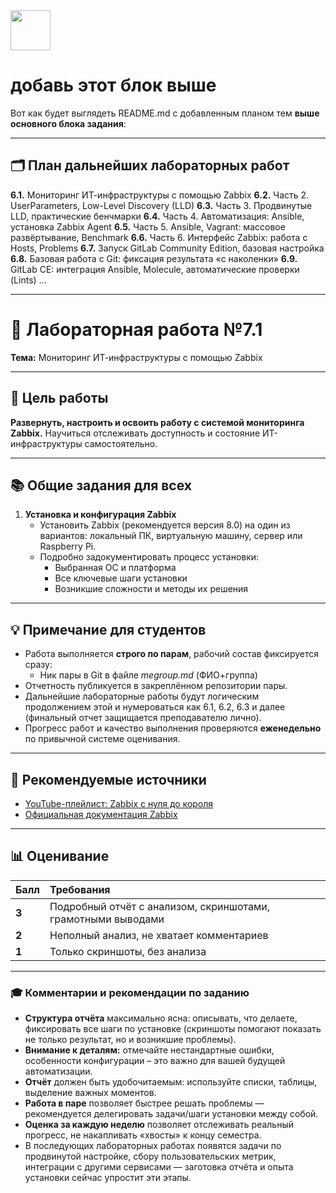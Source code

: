 <img src="https://r2cdn.perplexity.ai/pplx-full-logo-primary-dark%402x.png" style="height:64px;margin-right:32px"/>

# добавь этот блок выше

Вот как будет выглядеть README.md с добавленным планом тем **выше основного блока задания**:

***

## 🗂️ План дальнейших лабораторных работ

**6.1.** Мониторинг ИТ-инфраструктуры с помощью Zabbix
**6.2.** Часть 2. UserParameters, Low-Level Discovery (LLD)
**6.3.** Часть 3. Продвинутые LLD, практические бенчмарки
**6.4.** Часть 4. Автоматизация: Ansible, установка Zabbix Agent
**6.5.** Часть 5. Ansible, Vagrant: массовое развёртывание, Benchmark
**6.6.** Часть 6. Интерфейс Zabbix: работа с Hosts, Problems
**6.7.** Запуск GitLab Community Edition, базовая настройка
**6.8.** Базовая работа с Git: фиксация результата «с наколенки»
**6.9.** GitLab CE: интеграция Ansible, Molecule, автоматические проверки (Lints)
...

***

# 🧪 Лабораторная работа №7.1

**Тема:** Мониторинг ИТ-инфраструктуры с помощью Zabbix

***

## 🎯 Цель работы

**Развернуть, настроить и освоить работу с системой мониторинга Zabbix.**
Научиться отслеживать доступность и состояние ИТ-инфраструктуры самостоятельно.

***

## 📚 Общие задания для всех

1. **Установка и конфигурация Zabbix**
    - Установить Zabbix (рекомендуется версия 8.0) на один из вариантов: локальный ПК, виртуальную машину, сервер или Raspberry Pi.
    - Подробно задокументировать процесс установки:
        - Выбранная ОС и платформа
        - Все ключевые шаги установки
        - Возникшие сложности и методы их решения

***

## 💡 Примечание для студентов

- Работа выполняется **строго по парам**, рабочий состав фиксируется сразу:
    - Ник пары в Git в файле *megroup.md* (ФИО+группа)
- Отчетность публикуется в закреплённом репозитории пары.
- Дальнейшие лабораторные работы будут логическим продолжением этой и нумероваться как 6.1, 6.2, 6.3 и далее (финальный отчет защищается преподавателю лично).
- Прогресс работ и качество выполнения проверяются **еженедельно** по привычной системе оценивания.

***

## 🧰 Рекомендуемые источники

- [YouTube-плейлист: Zabbix с нуля до короля](https://www.youtube.com/watch?v=_NQTDra4Fds&list=PLdQohrQ3OmqS2wo9MwFKJtnXcVH5SCOh8)
- [Официальная документация Zabbix](https://www.zabbix.com/documentation/current/)

***

## 📊 Оценивание

| Балл | Требования |
| :-- | :-- |
| **3** | Подробный отчёт c анализом, скриншотами, грамотными выводами |
| **2** | Неполный анализ, не хватает комментариев |
| **1** | Только скриншоты, без анализа |


***

### 🎓 Комментарии и рекомендации по заданию

- **Структура отчёта** максимально ясна: описывать, что делаете, фиксировать все шаги по установке (скриншоты помогают показать не только результат, но и возникшие проблемы).
- **Внимание к деталям:** отмечайте нестандартные ошибки, особенности конфигурации – это важно для вашей будущей автоматизации.
- **Отчёт** должен быть удобочитаемым: используйте списки, таблицы, выделение важных моментов.
- **Работа в паре** позволяет быстрее решать проблемы — рекомендуется делегировать задачи/шаги установки между собой.
- **Оценка за каждую неделю** позволяет отслеживать реальный прогресс, не накапливать «хвосты» к концу семестра.
- В последующих лабораторных работах появятся задачи по продвинутой настройке, сбору пользовательских метрик, интеграции с другими сервисами — заготовка отчёта и опыта установки сейчас упростит эти этапы.


